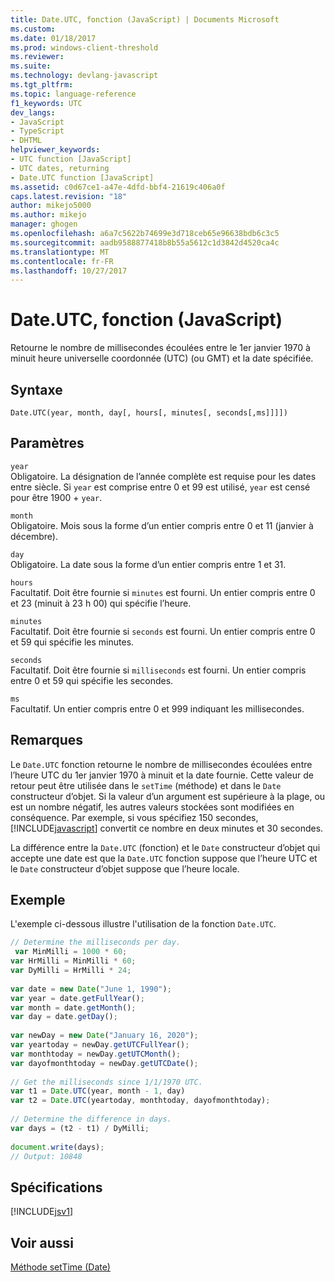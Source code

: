 ```yaml
---
title: Date.UTC, fonction (JavaScript) | Documents Microsoft
ms.custom: 
ms.date: 01/18/2017
ms.prod: windows-client-threshold
ms.reviewer: 
ms.suite: 
ms.technology: devlang-javascript
ms.tgt_pltfrm: 
ms.topic: language-reference
f1_keywords: UTC
dev_langs:
- JavaScript
- TypeScript
- DHTML
helpviewer_keywords:
- UTC function [JavaScript]
- UTC dates, returning
- Date.UTC function [JavaScript]
ms.assetid: c0d67ce1-a47e-4dfd-bbf4-21619c406a0f
caps.latest.revision: "18"
author: mikejo5000
ms.author: mikejo
manager: ghogen
ms.openlocfilehash: a6a7c5622b74699e3d718ceb65e96638bdb6c3c5
ms.sourcegitcommit: aadb9588877418b8b55a5612c1d3842d4520ca4c
ms.translationtype: MT
ms.contentlocale: fr-FR
ms.lasthandoff: 10/27/2017
---
```

# <a name="dateutc-function-javascript"></a>Date.UTC, fonction (JavaScript)
Retourne le nombre de millisecondes écoulées entre le 1er janvier 1970 à minuit heure universelle coordonnée (UTC) (ou GMT) et la date spécifiée.  
  
## <a name="syntax"></a>Syntaxe  
  
```  
Date.UTC(year, month, day[, hours[, minutes[, seconds[,ms]]]])   
```  
  
## <a name="parameters"></a>Paramètres  
 `year`  
 Obligatoire. La désignation de l’année complète est requise pour les dates entre siècle. Si `year` est comprise entre 0 et 99 est utilisé, `year` est censé pour être 1900 + `year`.  
  
 `month`  
 Obligatoire. Mois sous la forme d’un entier compris entre 0 et 11 (janvier à décembre).  
  
 `day`  
 Obligatoire. La date sous la forme d’un entier compris entre 1 et 31.  
  
 `hours`  
 Facultatif. Doit être fournie si `minutes` est fourni. Un entier compris entre 0 et 23 (minuit à 23 h 00) qui spécifie l’heure.  
  
 `minutes`  
 Facultatif. Doit être fournie si `seconds` est fourni. Un entier compris entre 0 et 59 qui spécifie les minutes.  
  
 `seconds`  
 Facultatif. Doit être fournie si `milliseconds` est fourni. Un entier compris entre 0 et 59 qui spécifie les secondes.  
  
 `ms`  
 Facultatif. Un entier compris entre 0 et 999 indiquant les millisecondes.  
  
## <a name="remarks"></a>Remarques  
 Le `Date.UTC` fonction retourne le nombre de millisecondes écoulées entre l’heure UTC du 1er janvier 1970 à minuit et la date fournie. Cette valeur de retour peut être utilisée dans le `setTime` (méthode) et dans le `Date` constructeur d’objet. Si la valeur d’un argument est supérieure à la plage, ou est un nombre négatif, les autres valeurs stockées sont modifiées en conséquence. Par exemple, si vous spécifiez 150 secondes, [!INCLUDE[javascript](../../javascript/includes/javascript-md.md)] convertit ce nombre en deux minutes et 30 secondes.  
  
 La différence entre la `Date.UTC` (fonction) et le `Date` constructeur d’objet qui accepte une date est que la `Date.UTC` fonction suppose que l’heure UTC et le `Date` constructeur d’objet suppose que l’heure locale.  
  
## <a name="example"></a>Exemple  
 L'exemple ci-dessous illustre l'utilisation de la fonction `Date.UTC`.  
  
```JavaScript  
// Determine the milliseconds per day.  
 var MinMilli = 1000 * 60;  
var HrMilli = MinMilli * 60;  
var DyMilli = HrMilli * 24;  
  
var date = new Date("June 1, 1990");  
var year = date.getFullYear();  
var month = date.getMonth();  
var day = date.getDay();  
  
var newDay = new Date("January 16, 2020");  
var yeartoday = newDay.getUTCFullYear();  
var monthtoday = newDay.getUTCMonth();  
var dayofmonthtoday = newDay.getUTCDate();  
  
// Get the milliseconds since 1/1/1970 UTC.  
var t1 = Date.UTC(year, month - 1, day)  
var t2 = Date.UTC(yeartoday, monthtoday, dayofmonthtoday);  
  
// Determine the difference in days.  
var days = (t2 - t1) / DyMilli;  
  
document.write(days);  
// Output: 10848  
```  
  
## <a name="requirements"></a>Spécifications  
 [!INCLUDE[jsv1](../../javascript/misc/includes/jsv1-md.md)]  
  
## <a name="see-also"></a>Voir aussi  
 [Méthode setTime (Date)](../../javascript/reference/settime-method-date-javascript.md)